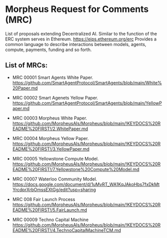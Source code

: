 # Morpheus Request for Comments (MRC)
List of proposals extending Decentralized AI. Similar to the function of the ERC system serves in Ethereum. https://eips.ethereum.org/erc Provides a common language to describe interactions between models, agents, compute, payments, funding and so forth.

## List of MRCs:
- MRC 00001 Smart Agents White Paper.
https://github.com/SmartAgentProtocol/SmartAgents/blob/main/White%20Paper.md

- MRC 00002 Smart Agenets Yellow Paper.
https://github.com/SmartAgentProtocol/SmartAgents/blob/main/YellowPaper.md

- MRC 00003 Morpheus White Paper.
https://github.com/MorpheusAIs/Morpheus/blob/main/!KEYDOCS%20README%20FIRST!/2.WhitePaper.md

- MRC 00004 Morpheus Yellow Paper.
https://github.com/MorpheusAIs/Morpheus/blob/main/!KEYDOCS%20README%20FIRST!/3.YellowPaper.md

- MRC 00005 Yellowstone Compute Model.
https://github.com/MorpheusAIs/Morpheus/blob/main/!KEYDOCS%20README%20FIRST!/7.Yellowstone%20Compute%20Model.md 

- MRC 00007 Waterloo Community Model.
https://docs.google.com/document/d/1uMvRT_WA1KqJAkoHbs7fxDkMtYrcdprXrbOmssEXtGg/edit?usp=sharing

- MRC 008 Fair Launch Process
https://github.com/MorpheusAIs/Morpheus/blob/main/!KEYDOCS%20README%20FIRST!/5.FairLaunch.md

- MRC 00009 Techno Capital Machine
https://github.com/MorpheusAIs/Morpheus/blob/main/!KEYDOCS%20README%20FIRST!/4.TechnoCapitalMachineTCM.md
